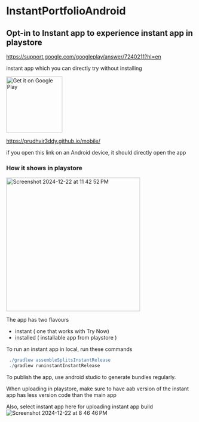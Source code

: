 # InstantPortfolioAndroid

## Opt-in to Instant app to experience instant app in playstore

https://support.google.com/googleplay/answer/7240211?hl=en

instant app which you can directly try without installing

<a href='https://play.google.com/store/apps/details?id=com.prudhvir3ddy.portfolio'><img alt='Get it on Google Play' src='https://play.google.com/intl/en_us/badges/images/generic/en_badge_web_generic.png' width = "150px"/></a>


https://prudhvir3ddy.github.io/mobile/ 

if you open this link on an Android device, it should directly open the app 

### How it shows in playstore
<img width="358" alt="Screenshot 2024-12-22 at 11 42 52 PM" src="https://github.com/user-attachments/assets/2e97f12d-483a-4d1f-9af9-5a377f6dfc25" />


The app has two flavours

- instant ( one that works with Try Now)
- installed ( installable app from playstore )

To run an instant app in local, run these commands

```groovy
 ./gradlew assembleSplitsInstantRelease
 ./gradlew runinstantInstantRelease
```

To publish the app, use android studio to generate bundles regularly.

When uploading in playstore, make sure to have aab version of the instant app has less version code
than the main app


Also, select instant app here for uploading instant app build
![Screenshot 2024-12-22 at 8 46 46 PM](https://github.com/user-attachments/assets/ded71000-f7e3-46f5-8c53-2ac837b9b372)

